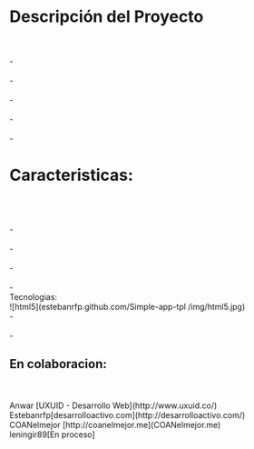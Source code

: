 <h1>Descripción del Proyecto</h1><br>
<br>-
<br>
<br>-
<br>
<br>-
<br>
<br>-
<br>
<br>-
<br>
<h1>Caracteristicas:</h1><br>
<br>
<br>-
<br>
<br>-
<br>
<br>-
<br>
<br>-
<br>
Tecnologias:<br>
![html5](estebanrfp.github.com/Simple-app-tpl
/img/html5.jpg)
<br>-
<br>
<br>-
<h2>En colaboracion:</h2><br>
<br>Anwar [UXUID - Desarrollo Web](http://www.uxuid.co/)
<br>Estebanrfp[desarrolloactivo.com](http://desarrolloactivo.com/)
<br>COANelmejor [http://coanelmejor.me](COANelmejor.me)
<br>leningir89[En proceso]

